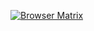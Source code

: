 [![Browser Matrix](https://saucelabs.com/open_sauce/build_matrix/parora.svg?auth=d217b9fcc474bb973eaef82060f4b852)](https://saucelabs.com/u/parora)

